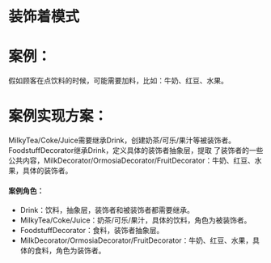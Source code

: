 # 装饰着模式

# 案例：

   假如顾客在点饮料的时候，可能需要加料，比如：牛奶、红豆、水果。
  
# 案例实现方案：

   MilkyTea/Coke/Juice需要继承Drink，创建奶茶/可乐/果汁等被装饰者。FoodstuffDecorator继承Drink，定义具体的装饰者抽象层，提取
   了装饰者的一些公共内容，MilkDecorator/OrmosiaDecorator/FruitDecorator：牛奶、红豆、水果，具体的装饰者。

   #### 案例角色：

   - Drink：饮料，抽象层，装饰者和被装饰者都需要继承。
   - MilkyTea/Coke/Juice：奶茶/可乐/果汁，具体的饮料，角色为被装饰者。
   - FoodstuffDecorator：食料，装饰者抽象层。
   - MilkDecorator/OrmosiaDecorator/FruitDecorator：牛奶、红豆、水果，具体的食料，角色为装饰者。


